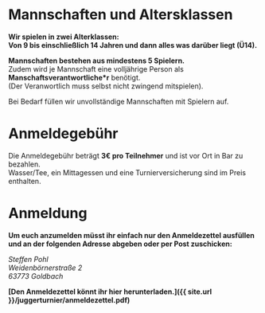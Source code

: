 # Mannschaften und Altersklassen

**Wir spielen in zwei Alterklassen:    
Von 9 bis einschließlich 14 Jahren und dann alles was darüber liegt (Ü14).**

**Mannschaften bestehen aus mindestens 5 Spielern.**    
Zudem wird je Mannschaft eine volljährige Person als **Manschaftsverantwortliche\*r** benötigt.   
(Der Veranwortlich muss selbst nicht zwingend mitspielen).


Bei Bedarf füllen wir unvollständige Mannschaften mit Spielern auf.


# Anmeldegebühr
Die Anmeldegebühr beträgt **3€ pro Teilnehmer** und ist vor Ort in Bar zu bezahlen.    
Wasser/Tee, ein Mittagessen und eine Turnierversicherung sind im Preis enthalten.


# Anmeldung
**Um euch anzumelden müsst ihr einfach nur den Anmeldezettel ausfüllen und an der folgenden Adresse abgeben oder per Post zuschicken:**


*Steffen Pohl    
Weidenbörnerstraße 2    
63773 Goldbach*


**[Den Anmeldezettel könnt ihr hier herunterladen.]({{ site.url }}/juggerturnier/anmeldezettel.pdf)**

